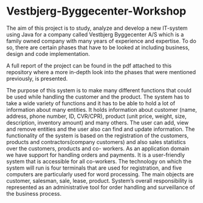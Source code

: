 # Vestbjerg-Byggecenter-Workshop
The aim of this project is to study, analyze and develop a new IT-system using Java for a company called Vestbjerg Byggecenter A/S which is a family owned company with many years of experience and expertise. To do so, there are certain phases that have to be looked at including business, design and code implementation. 

A full report of the project can be found in the pdf attached to this repository where a more in-depth look into the phases that were mentioned previously, is presented. 

The purpose of this system is to make many different functions that could be used while handling the customer and the product. The system has to take a wide variety of functions and it has to be able to hold a lot of information about many entities. It holds information about customer (name, address, phone number, ID, CVR/CPR), product (unit price, weight, size, description, inventory amount) and many others. The user can add, view and remove entities and the user also can find and update information.
The functionality of the system is based on the registration of the customers, products and contractors(company customers) and also sales statistics over the customers, products and co- workers. As an application domain we have support for handling orders and payments.
It is a user-friendly system that is accessible for all co-workers. The technology on which the system will run is four terminals that are used for registration, and five computers are particularly used for word processing. The main objects are customer, salesman, sale, lease, product. System’s overall responsibility is represented as an administrative tool for order handling and surveillance of the business process.


